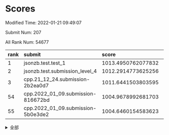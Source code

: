 # Scores

Modified Time: 2022-01-21 09:49:07

Submit Num: 207

All Rank Num: 54677

| rank |               submit               |       score        |       sigma        | pk_num |
| :--- | :--------------------------------- | :----------------- | :----------------- | :----- |
| 1    | jsonzb.test.test_1                 | 1013.4950762077832 | 0.812064514717177  | 1055   |
| 2    | jsonzb.test.submission_level_4     | 1012.2914773625256 | 0.8173378731409249 | 1059   |
| 3    | cpp.21_12_24.submission-2b2ea0d7   | 1011.6441503803595 | 0.7975223821187397 | 1056   |
| 54   | cpp.2022_01_09.submission-816672bd | 1004.9678992681703 | 0.7031670788425577 | 1058   |
| 55   | cpp.2022_01_09.submission-5b0e3de2 | 1004.6460154583623 | 0.7075387996097003 | 1052   |


<details>
<summary>全部</summary>

| rank |                 submit                 |       score        |       sigma        | pk_num |
| :--- | :------------------------------------- | :----------------- | :----------------- | :----- |
| 1    | jsonzb.test.test_1                     | 1013.4950762077832 | 0.812064514717177  | 1055   |
| 2    | jsonzb.test.submission_level_4         | 1012.2914773625256 | 0.8173378731409249 | 1059   |
| 3    | cpp.21_12_24.submission-2b2ea0d7       | 1011.6441503803595 | 0.7975223821187397 | 1056   |
| 4    | gobigger.level_3.submission_level_3_19 | 1011.5440113936811 | 0.7736057221652994 | 1054   |
| 5    | gobigger.level_3.submission_level_3_21 | 1011.1506629579687 | 0.7699915240509271 | 1055   |
| 6    | gobigger.level_3.submission_level_3_42 | 1010.9606907251471 | 0.7787067905028094 | 1055   |
| 7    | gobigger.level_3.submission_level_3_16 | 1010.7332452523336 | 0.7474974265367733 | 1058   |
| 8    | gobigger.level_3.submission_level_3_27 | 1010.6252620814105 | 0.7618014464352373 | 1058   |
| 9    | gobigger.level_3.submission_level_3_34 | 1010.6184141430775 | 0.7799920005696074 | 1059   |
| 10   | gobigger.level_3.submission_level_3_20 | 1010.6180949142376 | 0.7588685439010301 | 1056   |
| 11   | gobigger.level_3.submission_level_3_40 | 1010.5328027072363 | 0.7526035004144693 | 1063   |
| 12   | gobigger.level_3.submission_level_3_45 | 1010.5246637166648 | 0.7687290346397675 | 1059   |
| 13   | gobigger.level_3.submission_level_3_9  | 1010.5232310248281 | 0.7511807703204944 | 1055   |
| 14   | gobigger.level_3.submission_level_3_0  | 1010.4680780137439 | 0.7499176577088814 | 1057   |
| 15   | gobigger.level_3.submission_level_3_6  | 1010.4407779141053 | 0.7610486766640145 | 1056   |
| 16   | gobigger.level_3.submission_level_3_35 | 1010.3975814746201 | 0.7536965561167871 | 1061   |
| 17   | gobigger.level_3.submission_level_3_13 | 1010.312857958284  | 0.7458595118378707 | 1059   |
| 18   | gobigger.level_3.submission_level_3_7  | 1010.2790809669401 | 0.7568619161151516 | 1057   |
| 19   | gobigger.level_3.submission_level_3_14 | 1010.222137857422  | 0.7599136080110787 | 1053   |
| 20   | gobigger.level_3.submission_level_3_31 | 1010.1993407233457 | 0.7413186777218677 | 1056   |
| 21   | gobigger.level_3.submission_level_3_36 | 1010.195392983798  | 0.7772142477322729 | 1052   |
| 22   | gobigger.level_3.submission_level_3_46 | 1010.1778073906471 | 0.7597760271734446 | 1054   |
| 23   | gobigger.level_3.submission_level_3_39 | 1010.1368838052308 | 0.7656330993604675 | 1059   |
| 24   | gobigger.level_3.submission_level_3_49 | 1010.1224787124153 | 0.7510033215562977 | 1057   |
| 25   | gobigger.level_3.submission_level_3_22 | 1010.0531358088313 | 0.7611519613653945 | 1057   |
| 26   | gobigger.level_3.submission_level_3_29 | 1010.0361596737988 | 0.7685270932279329 | 1063   |
| 27   | gobigger.level_3.submission_level_3_25 | 1010.0280378016831 | 0.7449242354490461 | 1052   |
| 28   | gobigger.level_3.submission_level_3_48 | 1010.0100571425891 | 0.7713093464844789 | 1056   |
| 29   | gobigger.level_3.submission_level_3_41 | 1009.8472701911492 | 0.751649162198612  | 1056   |
| 30   | gobigger.level_3.submission_level_3_1  | 1009.8455995164079 | 0.7643438287073591 | 1056   |
| 31   | gobigger.level_3.submission_level_3_37 | 1009.7894068719104 | 0.7616020155672525 | 1060   |
| 32   | gobigger.level_3.submission_level_3_38 | 1009.7447477248811 | 0.7801750563730813 | 1057   |
| 33   | gobigger.level_3.submission_level_3_47 | 1009.7367660916126 | 0.7653890519747067 | 1062   |
| 34   | gobigger.level_3.submission_level_3_32 | 1009.7210807837217 | 0.7722311201573128 | 1062   |
| 35   | gobigger.level_3.submission_level_3_44 | 1009.6974657229981 | 0.7618171894146751 | 1058   |
| 36   | gobigger.level_3.submission_level_3_11 | 1009.6098896924727 | 0.7463778801494888 | 1054   |
| 37   | gobigger.level_3.submission_level_3_43 | 1009.5149302307027 | 0.7567936916918698 | 1059   |
| 38   | gobigger.level_3.submission_level_3_17 | 1009.4532477174845 | 0.7509958551183483 | 1052   |
| 39   | gobigger.level_3.submission_level_3_18 | 1009.3702062680597 | 0.7633004756815011 | 1060   |
| 40   | gobigger.level_3.submission_level_3_28 | 1009.3373897543054 | 0.7465756842834564 | 1054   |
| 41   | gobigger.level_3.submission_level_3_5  | 1009.3116375343777 | 0.7440845789296243 | 1052   |
| 42   | gobigger.level_3.submission_level_3_12 | 1009.3003121472343 | 0.7661788932387319 | 1057   |
| 43   | gobigger.level_3.submission_level_3_30 | 1009.1998564881994 | 0.7490703556574755 | 1053   |
| 44   | gobigger.level_3.submission_level_3_33 | 1009.1426075146945 | 0.733705457642999  | 1055   |
| 45   | gobigger.level_3.submission_level_3_23 | 1009.1359920128126 | 0.7613961952948856 | 1056   |
| 46   | gobigger.level_3.submission_level_3_24 | 1009.0564634771414 | 0.7411779025877235 | 1053   |
| 47   | gobigger.level_3.submission_level_3_2  | 1008.8796901412727 | 0.7228400945279712 | 1061   |
| 48   | gobigger.level_3.submission_level_3_8  | 1008.7952616066195 | 0.7315894742535382 | 1055   |
| 49   | gobigger.level_3.submission_level_3_4  | 1008.5891158060565 | 0.7242280064564008 | 1058   |
| 50   | gobigger.level_3.submission_level_3_10 | 1008.4171867192109 | 0.7521144930211932 | 1053   |
| 51   | gobigger.level_3.submission_level_3_15 | 1008.371177316252  | 0.7295974213268747 | 1060   |
| 52   | gobigger.level_3.submission_level_3_26 | 1008.2785056680817 | 0.7422138336307118 | 1059   |
| 53   | gobigger.level_3.submission_level_3_3  | 1007.3633256358444 | 0.7630460337445178 | 1055   |
| 54   | cpp.2022_01_09.submission-816672bd     | 1004.9678992681703 | 0.7031670788425577 | 1058   |
| 55   | cpp.2022_01_09.submission-5b0e3de2     | 1004.6460154583623 | 0.7075387996097003 | 1052   |
| 56   | gobigger.level_1.submission_level_1_34 | 1004.5997932143521 | 0.7076927441278762 | 1061   |
| 57   | gobigger.level_1.submission_level_1_30 | 1004.567714823263  | 0.7093361979154497 | 1057   |
| 58   | gobigger.level_1.submission_level_1_15 | 1004.5583478353518 | 0.7259127932325891 | 1056   |
| 59   | gobigger.level_1.submission_level_1_16 | 1004.2056607053261 | 0.7198528075310687 | 1056   |
| 60   | gobigger.level_1.submission_level_1_3  | 1004.0730218243428 | 0.7039915845587408 | 1052   |
| 61   | gobigger.level_1.submission_level_1_24 | 1003.9816645270496 | 0.7143991153733259 | 1056   |
| 62   | gobigger.level_1.submission_level_1_23 | 1003.9806742204183 | 0.7148305395113368 | 1055   |
| 63   | gobigger.level_1.submission_level_1_46 | 1003.8038742835464 | 0.7189950828432798 | 1057   |
| 64   | gobigger.level_1.submission_level_1_20 | 1003.7643963928016 | 0.6988508981620595 | 1056   |
| 65   | gobigger.level_1.submission_level_1_29 | 1003.7576072571017 | 0.7174461409024699 | 1060   |
| 66   | gobigger.level_1.submission_level_1_14 | 1003.7368719233245 | 0.7076515615836179 | 1056   |
| 67   | gobigger.level_1.submission_level_1_12 | 1003.6374242662393 | 0.7107009886046882 | 1055   |
| 68   | gobigger.level_1.submission_level_1_48 | 1003.593520746213  | 0.711599743742943  | 1056   |
| 69   | gobigger.level_1.submission_level_1_27 | 1003.5857354723278 | 0.7146886073699436 | 1060   |
| 70   | gobigger.level_1.submission_level_1_49 | 1003.5546872579638 | 0.7153470862515141 | 1056   |
| 71   | gobigger.level_1.submission_level_1_26 | 1003.5257240110022 | 0.7154875273410737 | 1055   |
| 72   | gobigger.level_1.submission_level_1_0  | 1003.4785875925375 | 0.7436083578977757 | 1058   |
| 73   | gobigger.level_1.submission_level_1_35 | 1003.4630430475751 | 0.7053603357084752 | 1058   |
| 74   | gobigger.level_1.submission_level_1_10 | 1003.4297796236165 | 0.7134684266305096 | 1057   |
| 75   | gobigger.level_1.submission_level_1_36 | 1003.3641834422385 | 0.7240311480925148 | 1048   |
| 76   | gobigger.level_1.submission_level_1_9  | 1003.3385888658253 | 0.7183098435148044 | 1060   |
| 77   | gobigger.level_1.submission_level_1_1  | 1003.2415085909154 | 0.7156509734363707 | 1058   |
| 78   | gobigger.level_1.submission_level_1_25 | 1003.2324790388546 | 0.7120968809432867 | 1053   |
| 79   | gobigger.level_1.submission_level_1_8  | 1003.1279849276419 | 0.7318516827047696 | 1055   |
| 80   | gobigger.level_1.submission_level_1_43 | 1002.996695699877  | 0.722317545402757  | 1057   |
| 81   | gobigger.level_1.submission_level_1_7  | 1002.9840477523127 | 0.7126223394699628 | 1056   |
| 82   | gobigger.level_1.submission_level_1_31 | 1002.9402927840171 | 0.7153687949676271 | 1060   |
| 83   | gobigger.level_1.submission_level_1_4  | 1002.9173724031009 | 0.7195341286448572 | 1060   |
| 84   | gobigger.level_1.submission_level_1_18 | 1002.8831753780904 | 0.7131099840693703 | 1058   |
| 85   | gobigger.level_1.submission_level_1_19 | 1002.7615787366504 | 0.708641631471224  | 1056   |
| 86   | gobigger.level_1.submission_level_1_2  | 1002.7379831958441 | 0.700801527706218  | 1059   |
| 87   | gobigger.level_1.submission_level_1_13 | 1002.686412854122  | 0.7101346084352875 | 1058   |
| 88   | gobigger.level_1.submission_level_1_41 | 1002.6821135506516 | 0.7221771948042041 | 1054   |
| 89   | gobigger.level_1.submission_level_1_38 | 1002.6625967861037 | 0.7165213051274223 | 1060   |
| 90   | gobigger.level_1.submission_level_1_40 | 1002.6404042706259 | 0.7121202313218619 | 1052   |
| 91   | gobigger.level_1.submission_level_1_22 | 1002.6394537380435 | 0.7242592375919276 | 1058   |
| 92   | gobigger.level_1.submission_level_1_37 | 1002.6111484253912 | 0.7069249795839694 | 1053   |
| 93   | gobigger.level_1.submission_level_1_6  | 1002.6054896400146 | 0.7242186640861689 | 1056   |
| 94   | gobigger.level_1.submission_level_1_47 | 1002.5619158270272 | 0.7092301451621241 | 1052   |
| 95   | gobigger.level_1.submission_level_1_39 | 1002.4709478658331 | 0.7118137958085111 | 1059   |
| 96   | gobigger.level_1.submission_level_1_33 | 1002.3284765597457 | 0.7110314496287278 | 1051   |
| 97   | gobigger.level_1.submission_level_1_45 | 1002.3230672358053 | 0.7163099382673047 | 1055   |
| 98   | gobigger.level_1.submission_level_1_28 | 1002.3076048900148 | 0.7082115841913105 | 1057   |
| 99   | gobigger.level_1.submission_level_1_21 | 1002.2573494764205 | 0.7179983859656721 | 1057   |
| 100  | gobigger.level_1.submission_level_1_44 | 1002.0960456199408 | 0.7104563376737406 | 1054   |
| 101  | gobigger.level_1.submission_level_1_32 | 1002.0217427978395 | 0.7086507937909147 | 1056   |
| 102  | gobigger.level_1.submission_level_1_11 | 1002.0132271300062 | 0.7053995090121621 | 1053   |
| 103  | gobigger.level_1.submission_level_1_5  | 1001.8446132210686 | 0.7193370274309621 | 1058   |
| 104  | gobigger.level_1.submission_level_1_17 | 1001.8061232741935 | 0.7260075285987929 | 1054   |
| 105  | gobigger.level_1.submission_level_1_42 | 1001.1265772895338 | 0.7078085670763865 | 1059   |
| 106  | gobigger.random.submission_random_9    | 997.2727305639856  | 0.7072979919907458 | 1062   |
| 107  | gobigger.random.submission_random_20   | 997.0996993458999  | 0.7074418633886878 | 1057   |
| 108  | gobigger.random.submission_random_26   | 996.86711734963    | 0.6920635206780059 | 1061   |
| 109  | gobigger.random.submission_random_24   | 996.7976605708252  | 0.6991803422987607 | 1057   |
| 110  | gobigger.random.submission_random_25   | 996.7719341947366  | 0.706910559237117  | 1058   |
| 111  | gobigger.random.submission_random_15   | 996.7609769137506  | 0.7143024103227968 | 1057   |
| 112  | gobigger.random.submission_random_48   | 996.6903137209872  | 0.6965720078661172 | 1053   |
| 113  | gobigger.random.submission_random_18   | 996.6223490867541  | 0.7117308971280618 | 1055   |
| 114  | gobigger.random.submission_random_36   | 996.6048181186907  | 0.705403334852944  | 1062   |
| 115  | gobigger.random.submission_random_37   | 996.3385476962341  | 0.7077075835299509 | 1053   |
| 116  | gobigger.random.submission_random_40   | 996.3316465744109  | 0.7010903352309813 | 1054   |
| 117  | gobigger.random.submission_random_47   | 996.2997617295616  | 0.7109586144875897 | 1059   |
| 118  | gobigger.random.submission_random_19   | 996.2197845293076  | 0.7015840717693598 | 1063   |
| 119  | gobigger.random.submission_random_17   | 996.2153236472981  | 0.6988218442538762 | 1061   |
| 120  | gobigger.random.submission_random_45   | 996.1813757781093  | 0.7123455621409363 | 1055   |
| 121  | gobigger.random.submission_random_35   | 996.1485791215833  | 0.6994179273842651 | 1057   |
| 122  | gobigger.random.submission_random_31   | 996.0585863710828  | 0.6972490574664449 | 1055   |
| 123  | gobigger.random.submission_random_32   | 995.9296889806699  | 0.7200105297498751 | 1055   |
| 124  | gobigger.random.submission_random_2    | 995.9262800123415  | 0.709323633364968  | 1060   |
| 125  | gobigger.random.submission_random_11   | 995.9056957110108  | 0.7109602768331883 | 1056   |
| 126  | gobigger.random.submission_random_14   | 995.8991583303413  | 0.7093464609721948 | 1061   |
| 127  | gobigger.random.submission_random_10   | 995.893237596422   | 0.7129223965239638 | 1059   |
| 128  | gobigger.random.submission_random_38   | 995.867662928381   | 0.7112776892952507 | 1054   |
| 129  | gobigger.random.submission_random_33   | 995.8607017932449  | 0.6987546793148244 | 1056   |
| 130  | gobigger.random.submission_random_43   | 995.8209012685015  | 0.7087424015980612 | 1055   |
| 131  | gobigger.random.submission_random_16   | 995.7707419007819  | 0.7186192235608941 | 1056   |
| 132  | gobigger.random.submission_random_39   | 995.7574605008932  | 0.7145547219136925 | 1060   |
| 133  | gobigger.random.submission_random_21   | 995.7383520032182  | 0.7214782796644763 | 1055   |
| 134  | gobigger.random.submission_random_34   | 995.7002858381157  | 0.7194548452410512 | 1057   |
| 135  | gobigger.random.submission_random_6    | 995.6518754501132  | 0.7037605785563084 | 1056   |
| 136  | gobigger.random.submission_random_12   | 995.6212297192224  | 0.7128866381787019 | 1060   |
| 137  | gobigger.random.submission_random_7    | 995.5585506729951  | 0.7198506009130806 | 1055   |
| 138  | gobigger.random.submission_random_3    | 995.5522063630455  | 0.706930951326043  | 1065   |
| 139  | gobigger.random.submission_random_23   | 995.542865890115   | 0.7144833378746543 | 1056   |
| 140  | gobigger.random.submission_random_46   | 995.5160579944002  | 0.7162786373258626 | 1056   |
| 141  | gobigger.random.submission_random_28   | 995.4322227496692  | 0.7140168260253033 | 1055   |
| 142  | gobigger.random.submission_random_13   | 995.4221723301748  | 0.7077203307400186 | 1053   |
| 143  | gobigger.random.submission_random_8    | 995.3825875348326  | 0.7042097039306897 | 1057   |
| 144  | gobigger.random.submission_random_49   | 995.3703263436099  | 0.7262947029011577 | 1053   |
| 145  | gobigger.random.submission_random_41   | 995.3539584230026  | 0.7110020404949657 | 1055   |
| 146  | gobigger.random.submission_random_5    | 995.3371319204065  | 0.7204035306584002 | 1056   |
| 147  | gobigger.random.submission_random_30   | 995.3228765286458  | 0.7252025028189792 | 1052   |
| 148  | gobigger.random.submission_random_1    | 995.2833049192592  | 0.6973546108748858 | 1057   |
| 149  | gobigger.random.submission_random_22   | 995.246875722199   | 0.7291664942903645 | 1052   |
| 150  | gobigger.random.submission_random_27   | 995.224021616638   | 0.7137112224000934 | 1059   |
| 151  | gobigger.random.submission_random_44   | 995.1952051448834  | 0.7151993239080675 | 1056   |
| 152  | gobigger.random.submission_random_42   | 994.9942472707612  | 0.7180032067982127 | 1053   |
| 153  | gobigger.level_2.submission_level_2_20 | 994.8176643087132  | 0.724610589216822  | 1058   |
| 154  | gobigger.random.submission_random_0    | 994.8000298608315  | 0.7230084912332766 | 1057   |
| 155  | gobigger.random.submission_random_29   | 994.6968316583669  | 0.704473853957957  | 1055   |
| 156  | gobigger.random.submission_random_4    | 994.5531234884838  | 0.7118712581087301 | 1053   |
| 157  | gobigger.level_2.submission_level_2_44 | 994.5197562506414  | 0.7222558851792    | 1059   |
| 158  | gobigger.level_2.submission_level_2_21 | 993.7868835038444  | 0.7351202517554004 | 1060   |
| 159  | gobigger.level_2.submission_level_2_22 | 993.521642745341   | 0.7216282761452476 | 1063   |
| 160  | gobigger.level_2.submission_level_2_23 | 993.4712940022285  | 0.7222470604926751 | 1056   |
| 161  | gobigger.level_2.submission_level_2_36 | 993.4484696676067  | 0.7463831257996499 | 1055   |
| 162  | gobigger.level_2.submission_level_2_29 | 993.2133155068286  | 0.742791871554137  | 1051   |
| 163  | gobigger.level_2.submission_level_2_12 | 993.0835243668981  | 0.7438042823280603 | 1056   |
| 164  | gobigger.level_2.submission_level_2_32 | 993.0592439907633  | 0.7532278997121837 | 1054   |
| 165  | gobigger.level_2.submission_level_2_45 | 993.054309788146   | 0.754942893314234  | 1059   |
| 166  | gobigger.level_2.submission_level_2_5  | 992.9494056581486  | 0.7368713763153983 | 1052   |
| 167  | gobigger.level_2.submission_level_2_13 | 992.9053739229465  | 0.7366014981930171 | 1056   |
| 168  | gobigger.level_2.submission_level_2_19 | 992.8851051049569  | 0.7398838835069815 | 1060   |
| 169  | gobigger.level_2.submission_level_2_14 | 992.8727789408517  | 0.7465182851799269 | 1055   |
| 170  | gobigger.level_2.submission_level_2_49 | 992.867330330417   | 0.7425622764617346 | 1053   |
| 171  | gobigger.level_2.submission_level_2_34 | 992.7510726965121  | 0.7532476225983223 | 1060   |
| 172  | gobigger.level_2.submission_level_2_4  | 992.7203318386892  | 0.7402344982863547 | 1053   |
| 173  | gobigger.level_2.submission_level_2_25 | 992.691452358848   | 0.7359428959722237 | 1059   |
| 174  | gobigger.level_2.submission_level_2_2  | 992.6590705390289  | 0.7569083758113986 | 1059   |
| 175  | gobigger.level_2.submission_level_2_6  | 992.6576735149158  | 0.7282620831722629 | 1052   |
| 176  | gobigger.level_2.submission_level_2_7  | 992.484876227122   | 0.7384232327478714 | 1059   |
| 177  | gobigger.level_2.submission_level_2_1  | 992.4552701874678  | 0.739335477128798  | 1064   |
| 178  | gobigger.level_2.submission_level_2_9  | 992.4001006915236  | 0.7396812119991192 | 1060   |
| 179  | gobigger.level_2.submission_level_2_0  | 992.3973160933698  | 0.742269689864178  | 1059   |
| 180  | gobigger.level_2.submission_level_2_18 | 992.3319821549148  | 0.7391888298215725 | 1056   |
| 181  | gobigger.level_2.submission_level_2_27 | 992.3019564821573  | 0.745274342412199  | 1059   |
| 182  | gobigger.level_2.submission_level_2_3  | 992.2049035602936  | 0.7383327624913439 | 1061   |
| 183  | gobigger.level_2.submission_level_2_31 | 992.2036473126445  | 0.740580609816694  | 1059   |
| 184  | gobigger.level_2.submission_level_2_39 | 992.1919261403874  | 0.7276247995417056 | 1057   |
| 185  | gobigger.level_2.submission_level_2_15 | 992.1568124684773  | 0.7311907599546711 | 1055   |
| 186  | gobigger.level_2.submission_level_2_24 | 992.1549730607645  | 0.7607525362117301 | 1058   |
| 187  | gobigger.level_2.submission_level_2_16 | 992.1444844818556  | 0.7480600133140737 | 1055   |
| 188  | gobigger.level_2.submission_level_2_46 | 992.052090602693   | 0.7509499733111867 | 1054   |
| 189  | gobigger.level_2.submission_level_2_11 | 991.9815130010804  | 0.7406861619439864 | 1058   |
| 190  | gobigger.level_2.submission_level_2_43 | 991.9700779994469  | 0.7294873432663248 | 1056   |
| 191  | gobigger.level_2.submission_level_2_8  | 991.8045523327359  | 0.7578920806974654 | 1057   |
| 192  | gobigger.level_2.submission_level_2_35 | 991.6974805156003  | 0.7480786473253234 | 1053   |
| 193  | gobigger.level_2.submission_level_2_48 | 991.5900967161028  | 0.7416475918575025 | 1059   |
| 194  | gobigger.level_2.submission_level_2_17 | 991.5826985376929  | 0.7836054927183932 | 1054   |
| 195  | gobigger.level_2.submission_level_2_37 | 991.5749699846515  | 0.7308572212683888 | 1046   |
| 196  | gobigger.level_2.submission_level_2_41 | 991.3914119527315  | 0.7486524539046012 | 1058   |
| 197  | gobigger.level_2.submission_level_2_30 | 991.3346720298069  | 0.747047604787256  | 1057   |
| 198  | gobigger.level_2.submission_level_2_40 | 991.3310321140318  | 0.7330117541718759 | 1061   |
| 199  | gobigger.level_2.submission_level_2_10 | 991.2670384222779  | 0.7371118233411739 | 1052   |
| 200  | gobigger.level_2.submission_level_2_33 | 991.262174645936   | 0.7363102130620163 | 1059   |
| 201  | gobigger.level_2.submission_level_2_26 | 991.2226900423803  | 0.7473265737851941 | 1054   |
| 202  | gobigger.level_2.submission_level_2_38 | 991.2030832790092  | 0.7393016640604239 | 1059   |
| 203  | gobigger.level_2.submission_level_2_47 | 990.9520820424149  | 0.7694478359404896 | 1054   |
| 204  | gobigger.level_2.submission_level_2_28 | 990.5212774979425  | 0.7525113324487945 | 1063   |
| 205  | gobigger.level_2.submission_level_2_42 | 989.6824602843491  | 0.7886687411727709 | 1049   |
| 206  | gobigger.none.submission_none_0        | 978.5004851816667  | 1.2495780709499589 | 1052   |
| 207  | gobigger.none.submission_none_1        | 976.8825188256134  | 1.3540070499147543 | 1059   |

</details>
